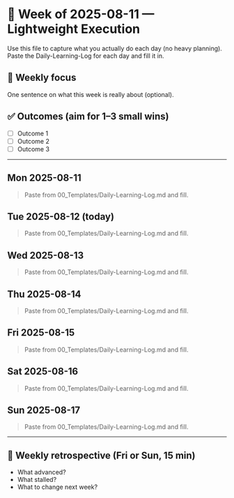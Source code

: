 # 📅 Week of 2025-08-11 — Lightweight Execution

Use this file to capture what you actually do each day (no heavy planning). Paste the Daily-Learning-Log for each day and fill it in.

## 🎯 Weekly focus
One sentence on what this week is really about (optional).

## ✅ Outcomes (aim for 1–3 small wins)
- [ ] Outcome 1
- [ ] Outcome 2
- [ ] Outcome 3

---

## Mon 2025-08-11

> Paste from 00_Templates/Daily-Learning-Log.md and fill.

## Tue 2025-08-12 (today)

> Paste from 00_Templates/Daily-Learning-Log.md and fill.

## Wed 2025-08-13

> Paste from 00_Templates/Daily-Learning-Log.md and fill.

## Thu 2025-08-14

> Paste from 00_Templates/Daily-Learning-Log.md and fill.

## Fri 2025-08-15

> Paste from 00_Templates/Daily-Learning-Log.md and fill.

## Sat 2025-08-16

> Paste from 00_Templates/Daily-Learning-Log.md and fill.

## Sun 2025-08-17

> Paste from 00_Templates/Daily-Learning-Log.md and fill.

---

## 🔁 Weekly retrospective (Fri or Sun, 15 min)
- What advanced?
- What stalled?
- What to change next week?

